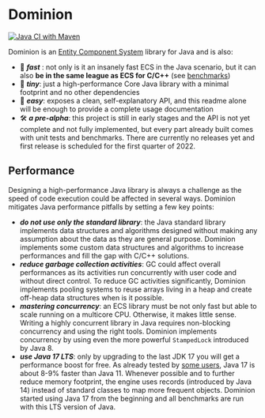 # Dominion

[![Java CI with Maven](https://github.com/dominion-dev/dominion-ecs-java/actions/workflows/cicd-maven.yml/badge.svg)](https://github.com/dominion-dev/dominion-ecs-java/actions/workflows/cicd-maven.yml)

Dominion is an [Entity Component System](https://en.wikipedia.org/wiki/Entity_component_system) library for Java and is
also:

- 🚀 **_fast_** : not only is it an insanely fast ECS in the Java scenario, but it can also **be in the same league as
  ECS for C/C++** (see [benchmarks](https://github.com/dominion-dev/dominion-ecs-java-benchmark))
- 🤏 **_tiny_**: just a high-performance Core Java library with a minimal footprint and no other dependencies
- 🦾 **_easy_**: exposes a clean, self-explanatory API, and this readme alone will be enough to provide a complete usage
  documentation
- 🛠️ **_a pre-alpha_**: this project is still in early stages and the API is not yet complete and not fully
  implemented, but every part already built comes with unit tests and benchmarks. There are currently no releases yet
  and first release is scheduled for the first quarter of 2022.

## Performance

Designing a high-performance Java library is always a challenge as the speed of code execution could be affected in
several ways. Dominion mitigates Java performance pitfalls by setting a few key points:

- **_do not use only the standard library_**: the Java standard library implements data structures and algorithms
  designed without making any assumption about the data as they are general purpose. Dominion implements some custom
  data structures and algorithms to increase performances and fill the gap with C/C++ solutions.
- **_reduce garbage collection activities_**: GC could affect overall performances as its activities run concurrently
  with user code and without direct control. To reduce GC activities significantly, Dominion implements pooling systems
  to reuse arrays living in a heap and create off-heap data structures when is it possible.
- **_mastering concurrency_**: an ECS library must be not only fast but able to scale running on a multicore CPU.
  Otherwise, it makes little sense. Writing a highly concurrent library in Java requires non-blocking concurrency and
  using the right tools. Dominion implements concurrency by using even the more powerful `StampedLock` introduced by
  Java 8.
- **_use Java 17 LTS_**: only by upgrading to the last JDK 17 you will get a performance boost for free. As already
  tested by [some users](https://www.optaplanner.org/blog/2021/09/15/HowMuchFasterIsJava17.html), Java 17 is about 8-9%
  faster than Java 11. Whenever possible and to further reduce memory footprint, the engine uses records (introduced by
  Java 14) instead of standard classes to map more frequent objects. Dominion started using Java 17 from the beginning
  and all benchmarks are run with this LTS version of Java.